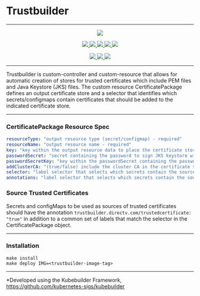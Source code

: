 # Trustbuilder

---

<p align="center">
  <a href="https://goreportcard.com/report/github.com/att-cloudnative-labs/trustbuilder" alt="Go Report Card">
    <img src="https://goreportcard.com/badge/github.com/att-cloudnative-labs/trustbuilder">
  </a>
</p>
<p align="center">
    <a href="https://github.com/att-cloudnative-labs/trustbuilder/graphs/contributors" alt="Contributors">
		<img src="https://img.shields.io/github/contributors/att-cloudnative-labs/trustbuilder.svg">
	</a>
	<a href="https://github.com/att-cloudnative-labs/trustbuilder/commits/master" alt="Commits">
		<img src="https://img.shields.io/github/commit-activity/m/att-cloudnative-labs/trustbuilder.svg">
	</a>
	<a href="https://github.com/att-cloudnative-labs/trustbuilder/pulls" alt="Open pull requests">
		<img src="https://img.shields.io/github/issues-pr-raw/att-cloudnative-labs/trustbuilder.svg">
	</a>
	<a href="https://github.com/att-cloudnative-labs/trustbuilder/pulls" alt="Closed pull requests">
    	<img src="https://img.shields.io/github/issues-pr-closed-raw/att-cloudnative-labs/trustbuilder.svg">
	</a>
	<a href="https://github.com/att-cloudnative-labs/trustbuilder/issues" alt="Issues">
		<img src="https://img.shields.io/github/issues-raw/att-cloudnative-labs/trustbuilder.svg">
	</a>
	</p>
<p align="center">
	<a href="https://github.com/att-cloudnative-labs/trustbuilder/stargazers" alt="Stars">
		<img src="https://img.shields.io/github/stars/att-cloudnative-labs/trustbuilder.svg?style=social">
	</a>
	<a href="https://github.com/att-cloudnative-labs/trustbuilder/watchers" alt="Watchers">
		<img src="https://img.shields.io/github/watchers/att-cloudnative-labs/trustbuilder.svg?style=social">
	</a>
	<a href="https://github.com/att-cloudnative-labs/trustbuilder/network/members" alt="Forks">
		<img src="https://img.shields.io/github/forks/att-cloudnative-labs/trustbuilder.svg?style=social">
	</a>
</p>

----

Trustbuilder is custom-controller and custom-resource that allows for automatic creation of stores for trusted certificates which include PEM files and Java Keystore (JKS) files. The custom resource CertificatePackage defines an output certificate store and a selector that identifies which secrets/configmaps contain certificates that should be added to the indicated certificate store.

----
### CertificatePackage Resource Spec
```yaml
resourceType: "output resource type (secret/configmap) - required"
resourceName: "output resource name - required"
key: "key within the output resource data to place the certificate store - required"
passwordSecret: "secret containing the password to sign JKS keystore with - required only for JKS type only"
passwordSecretKey: "key within the passwordSecret containing the password data - required only for JKS type only"
addClusterCA: "(true/false) include the cluster CA in the certificate store. Default: false"
selector: "label selector that selects which secrets contain the source trusted certificates"
annotations: "label selector that selects which secrets contain the source trusted certificates"
```

### Source Trusted Certificates

Secrets and configMaps to be used as sources of trusted certificates should have the annotation ```trustbuilder.directv.com/trustedcertificate: "true"``` in addition to a common set of labels that match the selector in the CertificatePackage object.

----
### Installation

```shell script
make install
make deploy IMG=<trustbuilder-image-tag>
```

----

*Developed using the Kubebuilder Framework, https://github.com/kubernetes-sigs/kubebuilder
